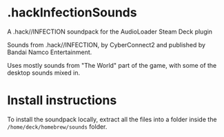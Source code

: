 # .hackInfectionSounds
A .hack//INFECTION soundpack for the AudioLoader Steam Deck plugin

Sounds from .hack//INFECTION, by CyberConnect2 and published by Bandai Namco Entertainment.

Uses mostly sounds from "The World" part of the game, with some of the desktop sounds mixed in.

# Install instructions
To install the soundpack locally, extract all the files into a folder inside the ``/home/deck/homebrew/sounds`` folder.
